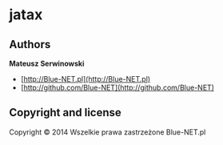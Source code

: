 jatax
=========

## Authors

**Mateusz Serwinowski**

+ [http://Blue-NET.pl](http://Blue-NET.pl) 
+ [http://github.com/Blue-NET](http://github.com/Blue-NET)

## Copyright and license

Copyright © 2014 Wszelkie prawa zastrzeżone Blue-NET.pl
